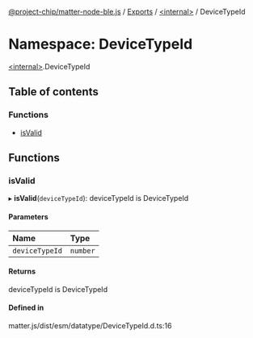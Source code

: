 [@project-chip/matter-node-ble.js](../README.md) / [Exports](../modules.md) / [\<internal\>](internal_.md) / DeviceTypeId

# Namespace: DeviceTypeId

[\<internal\>](internal_.md).DeviceTypeId

## Table of contents

### Functions

- [isValid](internal_.DeviceTypeId.md#isvalid)

## Functions

### isValid

▸ **isValid**(`deviceTypeId`): deviceTypeId is DeviceTypeId

#### Parameters

| Name | Type |
| :------ | :------ |
| `deviceTypeId` | `number` |

#### Returns

deviceTypeId is DeviceTypeId

#### Defined in

matter.js/dist/esm/datatype/DeviceTypeId.d.ts:16
